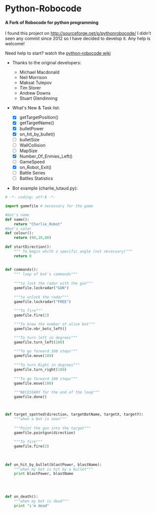 Python-Robocode
===============
 
#### A Fork of Robocode for python programming

I found this project on http://sourceforge.net/p/pythonrobocode/
I didn't seen any commit since 2012 so I have decided to develop it. Any help is welcome!

Need help to start? watch the [python-robocode wiki](https://github.com/turkishviking/Python-Robocode/wiki)

* Thanks to the original developers:
    
  * Michael Macdonald
  * Neil Morrison
  * Maksat Tulepov
  * Tim Storer
  * Andrew Downs
  * Stuart Glendinning
    
    
* What's New & Task list:
    - [x]  getTargetPosition()
    - [x]  getTargetName()
    - [x]  bulletPower
    - [x]  on_hit_by_bullet()
    - [ ]  bulletSize
    - [ ]  WallCollision
    - [ ]  MapSize
    - [x]  Number_Of_Enmies_Left()
    - [ ]  GameSpeed
    - [x]  on_Robot_Exit()
    - [ ]  Battle Series
    - [ ]  Batlles Statistics
    
* Bot example (charlie_lutaud.py):

```python 
# -*- coding: utf-8 -*-

import gamefile # necessary for the game

#bot's name
def name():
    return "Charlie_Robot"
#bot's color
def colour():
    return (80,10,80)
    
def startDirection():
    """ To begin whith a specific angle (not necessary)"""
    return 0
    
    
def commands():
    """ loop of bot's commands"""
        
    """to lock the radar with the gun"""
    gamefile.lockradar("GUN")
        
    """to unlock the radar"""
    gamefile.lockradar("FREE")
       
    """To fire"""  
    gamefile.fire(2)

    """To know the number of alive bot"""
    gamefile.nbr_bots_left()

    """To turn left in degrees"""
    gamefile.turn_left(180)
    
    """To go forward 180 steps"""
    gamefile.move(180)
    
    """To turn Right in degrees"""
    gamefile.turn_right(180)
    
    """To go forward 180 steps"""
    gamefile.move(180)
    
    """NECESSARY for the end of the loop"""
    gamefile.done()



def target_spotted(direction, targetBotName, targetX, targetY):
    """when a bot is seen"""
    
    """Point the gun into the target"""
    gamefile.pointgun(direction)
    
    """To fire""" 
    gamefile.fire(2)
    
    
    
def on_hit_by_bullet(blastPower, blastName):
    """when my bot is hit by a bullet"""
    print blastPower, blastName
    
    
    
    
def on_death():
    """when my bot is dead"""
    print "i'm dead"
    
```